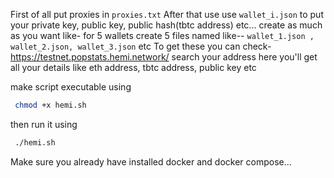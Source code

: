 First of all put proxies in `proxies.txt`
After that use use `wallet_i.json`
to put your private key, public key, public hash(tbtc address) etc... 
create as much as you want like- 
for 5 wallets create 5 files named like-- 
`wallet_1.json , wallet_2.json, wallet_3.json` 
etc 
To get these you can check- https://testnet.popstats.hemi.network/
search your address here 
you'll get all your details like eth address, tbtc address, public key etc 

make script executable using 
```bash
 chmod +x hemi.sh
```
then run it using
```bash
 ./hemi.sh
```
Make sure you already have installed 
docker and docker compose...

